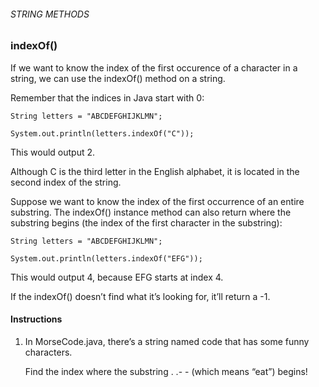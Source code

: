 ###### STRING METHODS

### indexOf()

If we want to know the index of the first occurence of a character in a string, we can use the indexOf() method on a string.

Remember that the indices in Java start with 0:
```
String letters = "ABCDEFGHIJKLMN";
 
System.out.println(letters.indexOf("C"));
```
This would output 2.

Although C is the third letter in the English alphabet, it is located in the second index of the string.

Suppose we want to know the index of the first occurrence of an entire substring. The indexOf() instance method can also return where the substring begins (the index of the first character in the substring):
```
String letters = "ABCDEFGHIJKLMN";
 
System.out.println(letters.indexOf("EFG"));
```
This would output 4, because EFG starts at index 4.

If the indexOf() doesn’t find what it’s looking for, it’ll return a -1.

#### Instructions

1. In MorseCode.java, there’s a string named code that has some funny characters.

    Find the index where the substring . .- - (which means “eat”) begins!